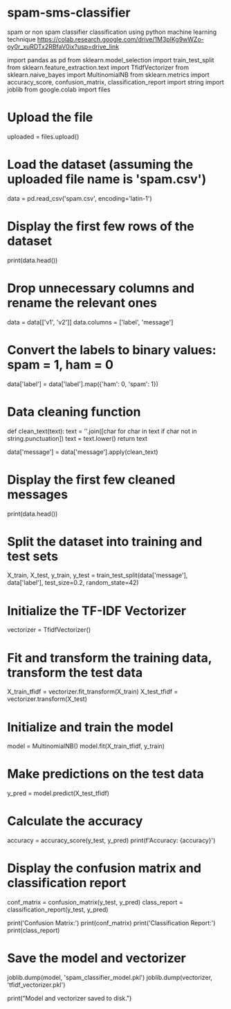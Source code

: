 
# spam-sms-classifier
spam or non spam classifier classification using python machine learning technique
https://colab.research.google.com/drive/1M3plKg9wWZo-oy0r_xuRDTx2RBfaV0ix?usp=drive_link



import pandas as pd
from sklearn.model_selection import train_test_split
from sklearn.feature_extraction.text import TfidfVectorizer
from sklearn.naive_bayes import MultinomialNB
from sklearn.metrics import accuracy_score, confusion_matrix, classification_report
import string
import joblib
from google.colab import files

# Upload the file
uploaded = files.upload()

# Load the dataset (assuming the uploaded file name is 'spam.csv')
data = pd.read_csv('spam.csv', encoding='latin-1')

# Display the first few rows of the dataset
print(data.head())

# Drop unnecessary columns and rename the relevant ones
data = data[['v1', 'v2']]
data.columns = ['label', 'message']

# Convert the labels to binary values: spam = 1, ham = 0
data['label'] = data['label'].map({'ham': 0, 'spam': 1})

# Data cleaning function
def clean_text(text):
    text = ''.join([char for char in text if char not in string.punctuation])
    text = text.lower()
    return text

data['message'] = data['message'].apply(clean_text)

# Display the first few cleaned messages
print(data.head())

# Split the dataset into training and test sets
X_train, X_test, y_train, y_test = train_test_split(data['message'], data['label'], test_size=0.2, random_state=42)

# Initialize the TF-IDF Vectorizer
vectorizer = TfidfVectorizer()

# Fit and transform the training data, transform the test data
X_train_tfidf = vectorizer.fit_transform(X_train)
X_test_tfidf = vectorizer.transform(X_test)

# Initialize and train the model
model = MultinomialNB()
model.fit(X_train_tfidf, y_train)

# Make predictions on the test data
y_pred = model.predict(X_test_tfidf)

# Calculate the accuracy
accuracy = accuracy_score(y_test, y_pred)
print(f'Accuracy: {accuracy}')

# Display the confusion matrix and classification report
conf_matrix = confusion_matrix(y_test, y_pred)
class_report = classification_report(y_test, y_pred)

print('Confusion Matrix:')
print(conf_matrix)
print('Classification Report:')
print(class_report)

# Save the model and vectorizer
joblib.dump(model, 'spam_classifier_model.pkl')
joblib.dump(vectorizer, 'tfidf_vectorizer.pkl')

print("Model and vectorizer saved to disk.")
